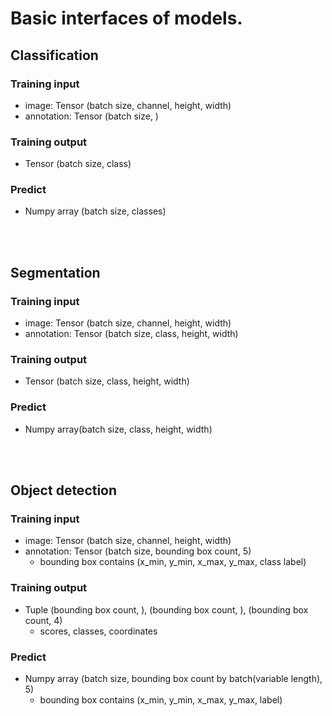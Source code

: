 # Basic interfaces of models.
## Classification
### Training input
- image: Tensor (batch size, channel, height, width)
- annotation: Tensor (batch size, )

### Training output
- Tensor (batch size, class)

### Predict
- Numpy array (batch size, classes)


<br/><br/>


## Segmentation
### Training input
- image: Tensor (batch size, channel, height, width)
- annotation: Tensor (batch size, class, height, width)

### Training output
- Tensor (batch size, class, height, width)

### Predict
- Numpy array(batch size, class, height, width)


<br/><br/>


## Object detection
### Training input
- image: Tensor (batch size, channel, height, width)
- annotation: Tensor (batch size, bounding box count, 5)
    - bounding box contains (x_min, y_min, x_max, y_max, class label)

### Training output
- Tuple (bounding box count, ), (bounding box count, ), (bounding box count, 4)
    - scores, classes, coordinates
    
### Predict
- Numpy array (batch size, bounding box count by batch(variable length), 5)
    - bounding box contains (x_min, y_min, x_max, y_max, label)


<br/><br/>




